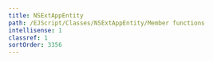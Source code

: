 ```yaml
---
title: NSExtAppEntity
path: /EJScript/Classes/NSExtAppEntity/Member functions
intellisense: 1
classref: 1
sortOrder: 3356
---
```






